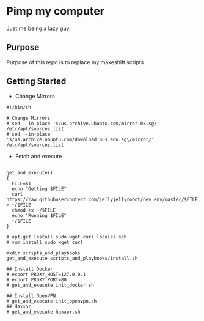 # Pimp my computer

Just me being a lazy guy.

## Purpose

Purpose of this repo is to replace my makeshift scripts

## Getting Started

- Change Mirrors

```
#!/bin/sh

# Change Mirrors
# sed --in-place 's/us.archive.ubuntu.com/mirror.0x.sg/' /etc/apt/sources.list
# sed --in-place 's/us.archive.ubuntu.com/download.nus.edu.sg\/mirror/' /etc/apt/sources.list

```

- Fetch and execute 

```

get_and_execute()
{
  FILE=$1
  echo "Getting $FILE"
  curl https://raw.githubusercontent.com/jellyjellyrobot/dev_env/master/$FILE > ~/$FILE
  chmod +x ~/$FILE
  echo "Running $FILE"
  ~/$FILE
}

# apt-get install sudo wget curl locales ssh
# yum install sudo wget curl

mkdir scripts_and_playbooks
get_and_execute scripts_and_playbooks/install.sh

## Install Docker
# export PROXY_HOST=127.0.0.1
# export PROXY_PORT=80
# get_and_execute init_docker.sh

## Install OpenVPN
# get_and_execute init_openvpn.sh
## Haxxor
# get_and_execute haxxor.sh
```
